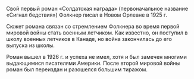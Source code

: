 <!--2016-12-24 17:25:59-->
Свой первый роман «Солдатская награда» (первоначальное название «Сигнал бедствия») Фолкнер писал в Новом Орлеане в 1925 г.

Сюжет романа связан со стремлением Фолкнера во время первой мировой войны стать военным летчиком. Как известно, он поступил в школу военных летчиков в Канаде, но война закончилась до его выпуска из школы.

Роман вышел в 1926 г. и успеха не имел, хотя и был замечен многими выдающимися писателями Америки. После второй мировой войны роман был переиздан и разошелся большим тиражом.